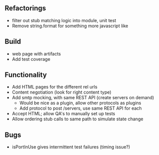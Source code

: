 ## Refactorings
* filter out stub matching logic into module, unit test
* Remove string.format for something more javascript like

## Build
* web page with artifacts
* Add test coverage

## Functionality
* Add HTML pages for the different rel urls
* Content negotiation (look for right content type)
* Add smtp mocking, with same REST API (create servers on demand)
    * Would be nice as a plugin, allow other protocols as plugins
    * Add protocol to post /servers, use same REST API for each
* Accept HTML; allow QA's to manually set up tests
* Allow ordering stub calls to same path to simulate state change

## Bugs
* isPortInUse gives intermittent test failures (timing issue?)

